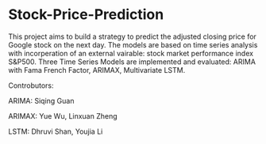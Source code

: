 # Stock-Price-Prediction
This project aims to build a strategy to predict the adjusted closing price for Google stock on the next day. The models are based on time series analysis with incorperation of an external vairable: stock market performance index S&P500.
Three Time Series Models are implemented and evaluated: ARIMA with Fama French Factor, ARIMAX, Multivariate LSTM. 

Controbutors:  

ARIMA: Siqing Guan  

ARIMAX: Yue Wu, Linxuan Zheng  

LSTM: Dhruvi Shan, Youjia Li  

